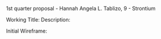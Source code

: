 1st quarter proposal - Hannah Angela L. Tablizo, 9 - Strontium

Working Title: 
Description: 

Initial Wireframe: 
